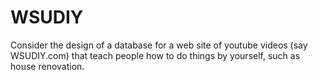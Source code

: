 # WSUDIY
Consider the design of a database for a web site of youtube videos (say WSUDIY.com) that teach people how to do things by yourself, such as house renovation. 
